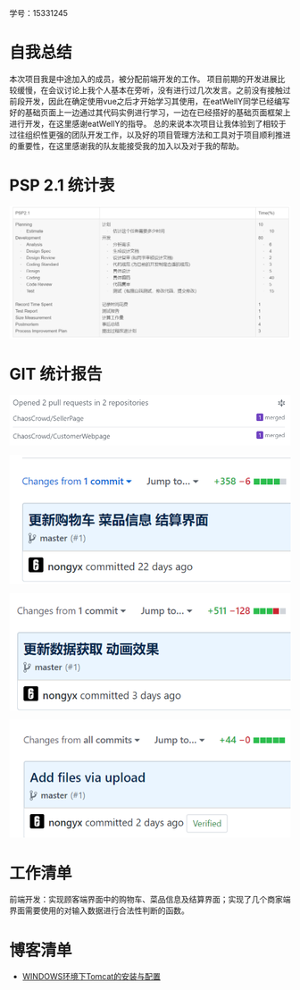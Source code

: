 学号：15331245
# 自我总结
本次项目我是中途加入的成员，被分配前端开发的工作。
项目前期的开发进展比较缓慢，在会议讨论上我个人基本在旁听，没有进行过几次发言。之前没有接触过前段开发，因此在确定使用vue之后才开始学习其使用，在eatWellY同学已经编写好的基础页面上一边通过其代码实例进行学习，一边在已经搭好的基础页面框架上进行开发，在这里感谢eatWellY的指导。
总的来说本次项目让我体验到了相较于过往组织性更强的团队开发工作，以及好的项目管理方法和工具对于项目顺利推进的重要性，在这里感谢我的队友能接受我的加入以及对于我的帮助。

# PSP 2.1 统计表
![](Img/FinalReport_nyx/FinalReport_nyx0.png)

# GIT 统计报告
![](Img/FinalReport_nyx/FinalReport_nyx1.png)

![](Img/FinalReport_nyx/FinalReport_nyx2.png)

![](Img/FinalReport_nyx/FinalReport_nyx3.png)

![](Img/FinalReport_nyx/FinalReport_nyx4.png)

# 工作清单
前端开发：实现顾客端界面中的购物车、菜品信息及结算界面；实现了几个商家端界面需要使用的对输入数据进行合法性判断的函数。

# 博客清单
* [WINDOWS环境下Tomcat的安装与配置](https://blog.csdn.net/qq_37831598/article/details/79952978)
